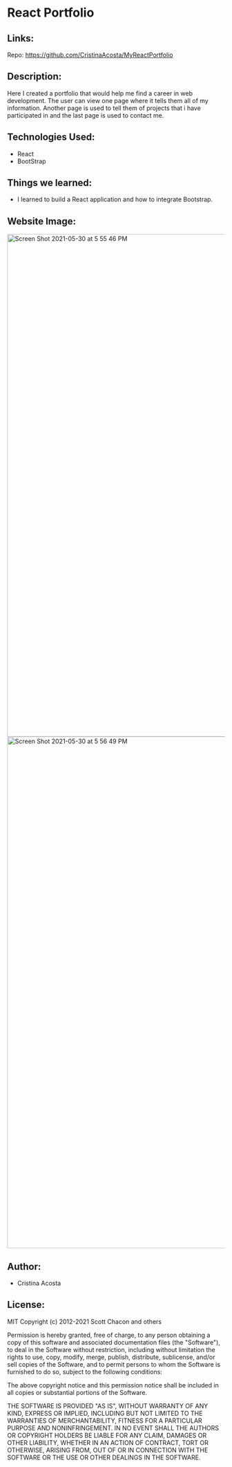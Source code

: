 # React Portfolio

## Links:

Repo: https://github.com/CristinaAcosta/MyReactPortfolio

## Description:

Here I created a portfolio that would help me find a career in web development. The user can view one page where it tells them all of my information. Another page is used to tell them of projects that i have participated in and the last page is used to contact me.

## Technologies Used:

- React
- BootStrap

## Things we learned:

- I learned to build a React application and how to integrate Bootstrap.

## Website Image:

<img width="1162" alt="Screen Shot 2021-05-30 at 5 55 46 PM" src="https://user-images.githubusercontent.com/74034987/120126181-4438c080-c170-11eb-9d58-0dbd9a199e8b.png">

<img width="1183" alt="Screen Shot 2021-05-30 at 5 56 49 PM" src="https://user-images.githubusercontent.com/74034987/120126218-692d3380-c170-11eb-84a7-0e0627ac98c7.png">

## Author:

- Cristina Acosta

## License:

MIT
Copyright (c) 2012-2021 Scott Chacon and others

Permission is hereby granted, free of charge, to any person obtaining
a copy of this software and associated documentation files (the
"Software"), to deal in the Software without restriction, including
without limitation the rights to use, copy, modify, merge, publish,
distribute, sublicense, and/or sell copies of the Software, and to
permit persons to whom the Software is furnished to do so, subject to
the following conditions:

The above copyright notice and this permission notice shall be
included in all copies or substantial portions of the Software.

THE SOFTWARE IS PROVIDED "AS IS", WITHOUT WARRANTY OF ANY KIND,
EXPRESS OR IMPLIED, INCLUDING BUT NOT LIMITED TO THE WARRANTIES OF
MERCHANTABILITY, FITNESS FOR A PARTICULAR PURPOSE AND
NONINFRINGEMENT. IN NO EVENT SHALL THE AUTHORS OR COPYRIGHT HOLDERS BE
LIABLE FOR ANY CLAIM, DAMAGES OR OTHER LIABILITY, WHETHER IN AN ACTION
OF CONTRACT, TORT OR OTHERWISE, ARISING FROM, OUT OF OR IN CONNECTION
WITH THE SOFTWARE OR THE USE OR OTHER DEALINGS IN THE SOFTWARE.
